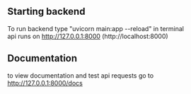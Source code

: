 ## Starting backend
To run backend type "uvicorn main:app --reload" in terminal <br>
api runs on http://127.0.0.1:8000 (http://localhost:8000)

## Documentation 
to view documentation and test api requests go to http://127.0.0.1:8000/docs

